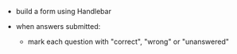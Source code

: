 - build a form using Handlebar

- when answers submitted:
  - mark each question with "correct", "wrong" or "unanswered"
